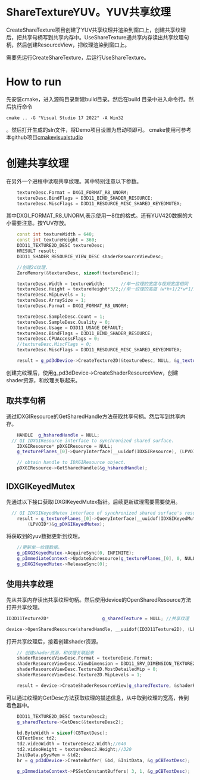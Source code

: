 # ShareTextureYUV。YUV共享纹理
CreateShareTexture项目创建了YUV共享纹理并渲染到窗口上，创建共享纹理后，把共享句柄写到共享内存中。UseShareTexture通共享内存读出共享纹理句柄，然后创建ResourceView，把纹理渲染到窗口上。

需要先运行CreateShareTexture，后运行UseShareTexture。

# How to run
先安装cmake，进入源码目录新建build目录。然后在build 目录中进入命令行。然后执行命令
```
cmake .. -G "Visual Studio 17 2022" -A Win32
```
。然后打开生成的sln文件，将Demo项目设置为启动项即可。 cmake使用可参考本github项目[cmakevisualstudio](https://github.com/iherewaitfor/cmakevisualstudio)

# 创建共享纹理
在另外一个进程中读取共享纹理。其中特别注意以下参数。
```C++
    textureDesc.Format = DXGI_FORMAT_R8_UNORM;
    textureDesc.BindFlags = D3D11_BIND_SHADER_RESOURCE;
    textureDesc.MiscFlags = D3D11_RESOURCE_MISC_SHARED_KEYEDMUTEX;
```
其中DXGI_FORMAT_R8_UNORM,表示使用一8位的格式。还有YUV420数据的大小需要注意。按YUV存放。
```C++
    const int textureWidth = 640;
    const int textureHeight = 360;
    D3D11_TEXTURE2D_DESC textureDesc;
    HRESULT result;
    D3D11_SHADER_RESOURCE_VIEW_DESC shaderResourceViewDesc;

    //创建2d纹理，
    ZeroMemory(&textureDesc, sizeof(textureDesc));

    textureDesc.Width = textureWidth;      //单一纹理的宽度与视频宽度相同
    textureDesc.Height = textureHeight*3/2;//单一纹理的高度（w*h+1/2*w*1/2*h+1/2*w*1/2h)/2=3/2h
    textureDesc.MipLevels = 1;
    textureDesc.ArraySize = 1;
    textureDesc.Format = DXGI_FORMAT_R8_UNORM;

    textureDesc.SampleDesc.Count = 1;
    textureDesc.SampleDesc.Quality = 0;
    textureDesc.Usage = D3D11_USAGE_DEFAULT;
    textureDesc.BindFlags = D3D11_BIND_SHADER_RESOURCE;
    textureDesc.CPUAccessFlags = 0;
    //textureDesc.MiscFlags = 0;
    textureDesc.MiscFlags = D3D11_RESOURCE_MISC_SHARED_KEYEDMUTEX;

    result = g_pd3dDevice->CreateTexture2D(&textureDesc, NULL, &g_texturePlanes_[0]);//YUV单一纹理
```
创建完纹理后，使用g_pd3dDevice->CreateShaderResourceView，创建shader资源，和纹理关联起来。

## 取共享句柄
通过IDXGIResource的GetSharedHandle方法获取共享句柄。然后写到共享内存。
```C++
    HANDLE	g_hsharedHandle = NULL;
  // QI IDXGIResource interface to synchronized shared surface.
    IDXGIResource* pDXGIResource = NULL;
    g_texturePlanes_[0]->QueryInterface(__uuidof(IDXGIResource), (LPVOID*)&pDXGIResource);

    // obtain handle to IDXGIResource object.
    pDXGIResource->GetSharedHandle(&g_hsharedHandle);
```

## IDXGIKeyedMutex
先通过以下接口获取IDXGIKeyedMutex指针。后续更新纹理需要需要使用。
```C++
  // QI IDXGIKeyedMutex interface of synchronized shared surface's resource handle.
    result = g_texturePlanes_[0]->QueryInterface(__uuidof(IDXGIKeyedMutex),
        (LPVOID*)&g_pDXGIKeyedMutex);
```

将获取到的yuv数据更新到纹理。

```C++
    //更新单一纹理数据。
    g_pDXGIKeyedMutex->AcquireSync(0, INFINITE);
    g_pImmediateContext->UpdateSubresource(g_texturePlanes_[0], 0, NULL, buf, Width, 0);
    g_pDXGIKeyedMutex->ReleaseSync(0);
```

## 使用共享纹理
先从共享内存读出共享纹理句柄。然后使用device的OpenSharedResource方法打开共享纹理。

```C++
ID3D11Texture2D*                    g_sharedTexture = NULL; //共享纹理

device->OpenSharedResource(sharedHandle, __uuidof(ID3D11Texture2D), (LPVOID*)&g_sharedTexture);
```

打开共享纹理后，接着创建shader资源。

```C++
    // 创建shader资源，和纹理关联起来
    shaderResourceViewDesc.Format = textureDesc.Format;
    shaderResourceViewDesc.ViewDimension = D3D11_SRV_DIMENSION_TEXTURE2D;
    shaderResourceViewDesc.Texture2D.MostDetailedMip = 0;
    shaderResourceViewDesc.Texture2D.MipLevels = 1;

    result = device->CreateShaderResourceView(g_sharedTexture, &shaderResourceViewDesc, &g_shaderResourceView);
```

可以通过纹理的GetDesc方法获取纹理的描述信息，从中取到纹理的宽高，传到着色器中。
```C++
    D3D11_TEXTURE2D_DESC textureDesc2;
    g_sharedTexture->GetDesc(&textureDesc2);

    bd.ByteWidth = sizeof(CBTextDesc);
    CBTextDesc td2;
    td2.videoWidth = textureDesc2.Width;//640
    td2.videoHeight = textureDesc2.Height;//320
    InitData.pSysMem = &td2;
    hr = g_pd3dDevice->CreateBuffer( &bd, &InitData, &g_pCBTextDesc);

    g_pImmediateContext->PSSetConstantBuffers( 3, 1, &g_pCBTextDesc);
```


